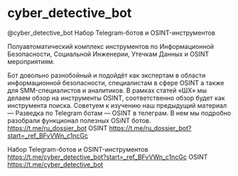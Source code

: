 # cyber_detective_bot
@cyber_detective_bot
Набор Telegram-ботов и OSINT-инструментов

Полуавтоматический комплекс инструментов по Информационной Безопасности, Социальной Инженерии, Утечкам Данных и OSINT мероприятиям.


Бот довольно разнобойный и подойдёт как экспертам в области информационной безопасности, специалистам в сфере OSINT а также для SMM-специалистов и аналитиков. В рамках статей «ШХ» мы делаем обзор на инструменты OSINT, соответственно обзор будет как инструмента поиска. Советуем к изучению наш предыдущий материал — Разведка по Telegram ботам — OSINT в телеграм. В нем мы подробно разобрали функционал полезных OSiNT ботов.
https://t.me/ru_dossier_bot
OSINT
https://t.me/ru_dossier_bot?start=_ref_BFvVWn_c1ncGc

Набор Telegram-ботов и OSINT-инструментов
https://t.me/cyber_detective_bot?start=_ref_BFvVWn_c1ncGc
OSINT
https://t.me/cyber_detective_bot


